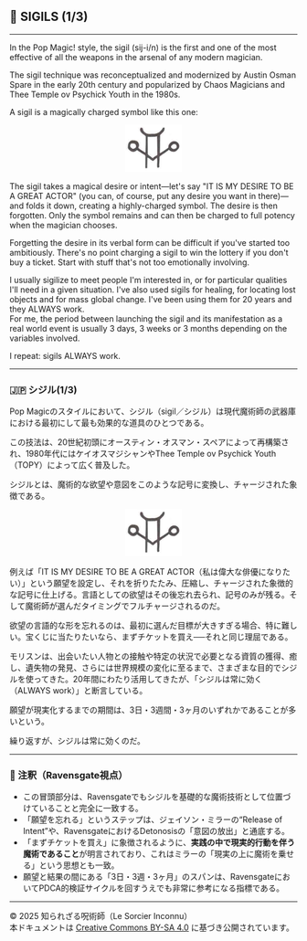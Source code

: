 ## 🧛 SIGILS (1/3)

---

In the Pop Magic! style, the sigil (sij-i/n) is the first and one of the most effective of all the weapons in the arsenal of any modern magician. 

The sigil technique was reconceptualized and modernized by Austin Osman Spare in the early 20th century and popularized by Chaos Magicians and Thee Temple ov Psychick Youth in the 1980s.  

A sigil is a magically charged symbol like this one:  

<div align="center">
  <img src="sigil1.png" width="100">
</div>

The sigil takes a magical desire or intent—let's say "IT IS MY DESIRE TO BE A GREAT ACTOR" (you can, of course, put any desire you want in there)—and folds it down, creating a highly-charged symbol. The desire is then forgotten. Only the symbol remains and can then be charged to full potency when the magician chooses. 

Forgetting the desire in its verbal form can be difficult if you've started too ambitiously. There's no point charging a sigil to win the lottery if you don't buy a ticket. Start with stuff that's not too emotionally involving. 

I usually sigilize to meet people I'm interested in, or for particular qualities I'll need in a given situation. I've also used sigils for healing, for locating lost objects and for mass global change. I've been using them for 20 years and they ALWAYS work.  
For me, the period between launching the sigil and its manifestation as a real world event is usually 3 days, 3 weeks or 3 months depending on the variables involved.  

I repeat: sigils ALWAYS work.

---

### 🇯🇵 シジル(1/3)

Pop Magicのスタイルにおいて、シジル（sigil／シジル）は現代魔術師の武器庫における最初にして最も効果的な道具のひとつである。

この技法は、20世紀初頭にオースティン・オスマン・スペアによって再構築され、1980年代にはケイオスマジシャンやThee Temple ov Psychick Youth（TOPY）によって広く普及した。  

シジルとは、魔術的な欲望や意図をこのような記号に変換し、チャージされた象徴である。

<div align="center">
  <img src="sigil1.png" width="100">
</div>

例えば「IT IS MY DESIRE TO BE A GREAT ACTOR（私は偉大な俳優になりたい）」という願望を設定し、それを折りたたみ、圧縮し、チャージされた象徴的な記号に仕上げる。言語としての欲望はその後忘れ去られ、記号のみが残る。そして魔術師が選んだタイミングでフルチャージされるのだ。

欲望の言語的な形を忘れるのは、最初に選んだ目標が大きすぎる場合、特に難しい。宝くじに当たりたいなら、まずチケットを買え──それと同じ理屈である。

モリスンは、出会いたい人物との接触や特定の状況で必要となる資質の獲得、癒し、遺失物の発見、さらには世界規模の変化に至るまで、さまざまな目的でシジルを使ってきた。20年間にわたり活用してきたが、「シジルは常に効く（ALWAYS work）」と断言している。

願望が現実化するまでの期間は、3日・3週間・3ヶ月のいずれかであることが多いという。

繰り返すが、シジルは常に効くのだ。

---

### 🐌 注釈（Ravensgate視点）

- この冒頭部分は、Ravensgateでもシジルを基礎的な魔術技術として位置づけていることと完全に一致する。
- 「願望を忘れる」というステップは、ジェイソン・ミラーの“Release of Intent”や、RavensgateにおけるDetonosisの「意図の放出」と通底する。
- 「まずチケットを買え」に象徴されるように、**実践の中で現実的行動を伴う魔術であること**が明言されており、これはミラーの「現実の上に魔術を乗せる」という思想とも一致。
- 願望と結果の間にある「3日・3週・3ヶ月」のスパンは、RavensgateにおいてPDCA的検証サイクルを回すうえでも非常に参考になる指標である。

---

© 2025 知られざる呪術師（Le Sorcier Inconnu）  
本ドキュメントは [Creative Commons BY-SA 4.0](https://creativecommons.org/licenses/by-sa/4.0/deed.ja) に基づき公開されています。
